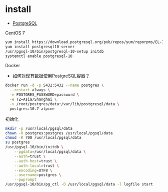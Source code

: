 # install

- [PostgreSQL](https://www.postgresql.org/download/linux/redhat/)

CentOS 7

```bash
yum install https://download.postgresql.org/pub/repos/yum/reporpms/EL-7-x86_64/pgdg-redhat-repo-latest.noarch.rpm
yum install postgresql10-server
/usr/pgsql-10/bin/postgresql-10-setup initdb
systemctl enable postgresql-10
```

Docker

- [如何对现有数据使用PostgreSQL容器？](https://stackoverflow.com/questions/35679995/how-to-use-a-postgresql-container-with-existing-data)

```bash
docker run -d -p 5432:5432 --name postgres \
  --restart always \
  -e POSTGRES_PASSWORD=password \
  -e TZ=Asia/Shanghai \
  -v /root/postgres/data:/var/lib/postgresql/data \
  postgres:10.7-alpine
```

初始化

```bash
mkdir -p /usr/local/pgsql/data
chown -R postgres:postgres /usr/local/pgsql/data
chmod -R 700 /usr/local/pgsql/data
su postgres
/usr/pgsql-10/bin/initdb \
    --pgdata=/usr/local/pgsql/data \
    --auth=trust \
    --auth-host=trust \
    --auth-local=trust \
    --encoding=UTF8 \
    --username=postgres \
    --pwprompt
/usr/pgsql-10/bin/pg_ctl -D /usr/local/pgsql/data -l logfile start
```

